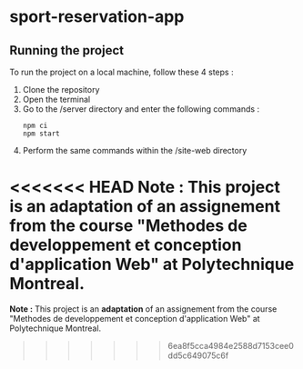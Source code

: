 # sport-reservation-app
## Running the project 
To run the project on a local machine, follow these 4 steps : 
1. Clone the repository
2. Open the terminal
3. Go to the /server directory and enter the following commands : 
   ```
   npm ci
   npm start 
   ```
4. Perform the same commands within the /site-web directory   

<<<<<<< HEAD
**Note :** This project is an **adaptation** of an assignement from the course "**Methodes de developpement et conception d'application Web**" at Polytechnique Montreal.
=======
    
       
**Note :** This project is an **adaptation** of an assignement from the course "Methodes de developpement et conception d'application Web" at Polytechnique Montreal.
>>>>>>> 6ea8f5cca4984e2588d7153cee0dd5c649075c6f

